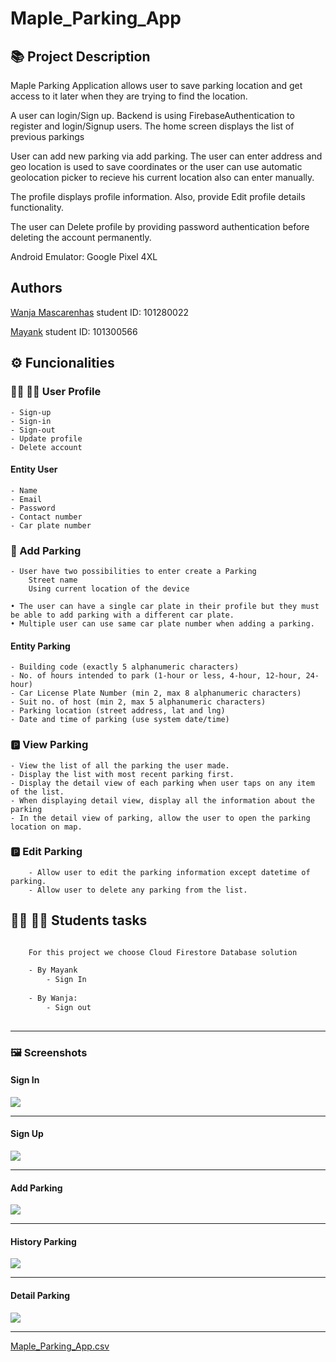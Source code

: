 # Maple_Parking_App

## :books: Project Description

Maple Parking Application allows user to save parking location and get access to it later when they are trying to find the location.

A user can login/Sign up. Backend is using FirebaseAuthentication to register and login/Signup users. The home screen displays the list of previous parkings

User can add new parking via add parking. The user can enter address and geo location is used to save coordinates or the user can use automatic geolocation picker to recieve his current location also can enter manually.

The profile displays profile information. Also, provide Edit profile details functionality.

The user can Delete profile by providing password authentication before deleting the account permanently.

Android Emulator: Google Pixel 4XL

## Authors

[Wanja Mascarenhas](https://github.com/mascarenhaswanja)
student ID: 101280022
    
[Mayank](https://github.com/mayankaryaca)
student ID: 101300566
    
## :gear: Funcionalities

### :woman_office_worker: :man_office_worker: User Profile

    - Sign-up
    - Sign-in
    - Sign-out
    - Update profile
    - Delete account 
    
#### Entity User
    - Name  
    - Email 
    - Password 
    - Contact number 
    - Car plate number 
       
### :car: Add Parking

    - User have two possibilities to enter create a Parking
        Street name 
        Using current location of the device  
        
    • The user can have a single car plate in their profile but they must be able to add parking with a different car plate.
    • Multiple user can use same car plate number when adding a parking.

#### Entity Parking
    
    - Building code (exactly 5 alphanumeric characters)
    - No. of hours intended to park (1-hour or less, 4-hour, 12-hour, 24-hour)
    - Car License Plate Number (min 2, max 8 alphanumeric characters)
    - Suit no. of host (min 2, max 5 alphanumeric characters)
    - Parking location (street address, lat and lng)
    - Date and time of parking (use system date/time)

### :parking: View Parking

    - View the list of all the parking the user made.
    - Display the list with most recent parking first.
    - Display the detail view of each parking when user taps on any item of the list.
    - When displaying detail view, display all the information about the parking
    - In the detail view of parking, allow the user to open the parking location on map.

### :parking: Edit Parking
    
        - Allow user to edit the parking information except datetime of parking. 
        - Allow user to delete any parking from the list.

## :woman_student: :man_student: Students tasks

``` sh

    For this project we choose Cloud Firestore Database solution 

    - By Mayank
        - Sign In
 
    - By Wanja:     
        - Sign out
 
```
---

### 🖼️ Screenshots

#### Sign In

![](./screenshots/SignIn.png)

---

#### Sign Up

![](./screenshots/SignUp.png)

---

#### Add Parking 

![](./screenshots/AddParking.png) 

--- 

#### History Parking 

![](./screenshots/HistoryParking.png) 

--- 

#### Detail Parking 

![](./screenshots/DetailParking.png) 

--- 


[Maple_Parking_App.csv](https://github.com/mayankaryaca/Maple_Parking_App/files/6593555/Maple_Parking_App.csv)


